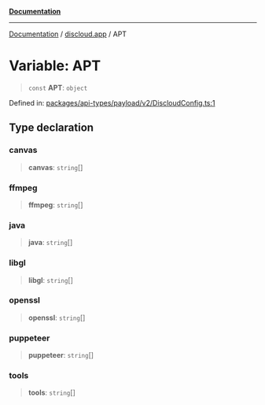 [**Documentation**](../../README.md)

***

[Documentation](../../packages.md) / [discloud.app](../README.md) / APT

# Variable: APT

> `const` **APT**: `object`

Defined in: [packages/api-types/payload/v2/DiscloudConfig.ts:1](https://github.com/discloud/discloud.app/blob/e06d08869d94db25520cbe5fdcc3cdbc242fb0cb/packages/api-types/payload/v2/DiscloudConfig.ts#L1)

## Type declaration

### canvas

> **canvas**: `string`[]

### ffmpeg

> **ffmpeg**: `string`[]

### java

> **java**: `string`[]

### libgl

> **libgl**: `string`[]

### openssl

> **openssl**: `string`[]

### puppeteer

> **puppeteer**: `string`[]

### tools

> **tools**: `string`[]
